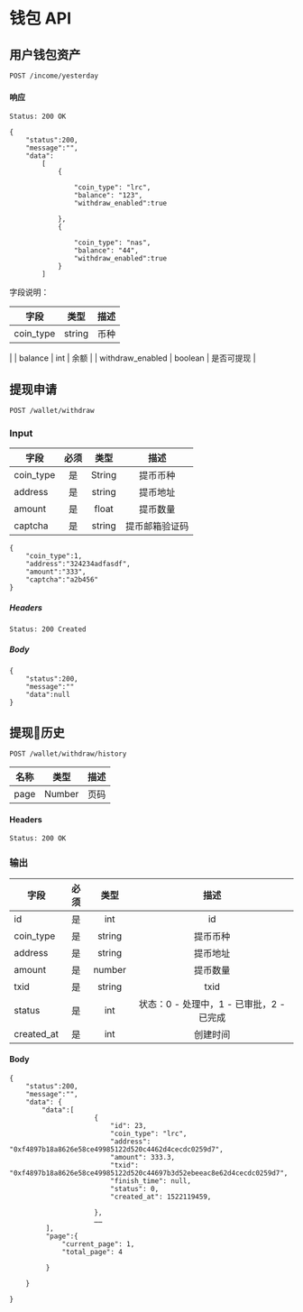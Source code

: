 # 钱包 API

 

## 用户钱包资产

 
```
POST /income/yesterday
```

#### 响应

```
Status: 200 OK
```

```json5
{
    "status":200,
    "message":"",
    "data":
        [
            {
               
                "coin_type": "lrc",
                "balance": "123",
                "withdraw_enabled":true
                
            },
            {
                
                "coin_type": "nas",
                "balance": "44",
                "withdraw_enabled":true
            }
        ]
```
字段说明：

| 字段  | 类型 | 描述 |
|----|:----:|:----:|
| coin_type |  string | 币种  |
| 
| balance | int | 余额 |
| withdraw_enabled | boolean | 是否可提现 |
 
 

## 提现申请

```
POST /wallet/withdraw
```

### Input 

| 字段 | 必须 | 类型 | 描述 |
|----|:----:|:----:|:----:|
| coin_type | 是 | String | 提币币种 | 
| address | 是 | string | 提币地址 | 
| amount | 是 | float | 提币数量 | 
| captcha | 是 | string | 提币邮箱验证码 | 
 

```json5
{
	"coin_type":1,
	"address":"324234adfasdf",
	"amount":"333",
	"captcha":"a2b456"
}
```
  
##### Headers

```
Status: 200 Created
```

##### Body

```json5
{
    "status":200,
    "message":""
    "data":null
}
```

 

## 提现历史

```
POST /wallet/withdraw/history
```


| 名称 | 类型 | 描述 |
|:----:|:----:|----|
| page | Number | 页码|
 

#### Headers

```
Status: 200 OK
```


### 输出

| 字段 | 必须 | 类型 | 描述 |
|----|:----:|:----:|:----:|
| id | 是 | int |  id | 
| coin_type | 是 | string | 提币币种 | 
| address | 是 | string | 提币地址 | 
| amount | 是 | number | 提币数量 | 
| txid | 是 | string | txid | 
 | status | 是 | int | 状态：0 - 处理中，1 - 已审批，2 - 已完成 | 
| created_at | 是 | int |  创建时间 |
 
#### Body

```json5
{
    "status":200,
    "message":"",
    "data": {
        "data":[
                     {
                         "id": 23, 
                         "coin_type": "lrc",
                         "address": "0xf4897b18a8626e58ce49985122d520c4462d4cecdc0259d7",
                         "amount": 333.3,
                         "txid": "0xf4897b18a8626e58ce49985122d520c44697b3d52ebeeac8e62d4cecdc0259d7",
                         "finish_time": null,
                         "status": 0,
                         "created_at": 1522119459,
                        
                     },
                     ……
         ],
         "page":{
             "current_page": 1, 
             "total_page": 4
         
         }
    
    }
   
}
```
